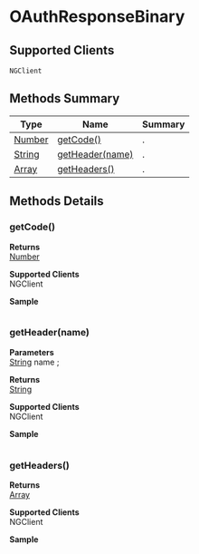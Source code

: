 #  OAuthResponseBinary

## **Supported Clients**

    NGClient

## Methods Summary

| Type                                                  | Name                    | Summary                                                                                                           |
| ----------------------------------------------------- | ----------------------- | ----------------------------------------------------------------------------------------------------------------- |
| [Number](../../JSLib/Number.md) | [getCode()](OAuthResponseBinary.md#getcode)                   | .                                    |
| [String](../../JSLib/String.md) | [getHeader(name)](OAuthResponseBinary.md#getheader-name)                   | .                                    |
| [Array](../../JSLib/Array.md) | [getHeaders()](OAuthResponseBinary.md#getheaders)                   | .                                    |

## Methods Details

### getCode()




**Returns**\
[Number](../../JSLib/Number.md) 

**Supported Clients**\
NGClient

**Sample**

```javascript

```
### getHeader(name)



**Parameters**\
[String](../../JSLib/String.md) name  ;

**Returns**\
[String](../../JSLib/String.md) 

**Supported Clients**\
NGClient

**Sample**

```javascript

```
### getHeaders()




**Returns**\
[Array](../../JSLib/Array.md) 

**Supported Clients**\
NGClient

**Sample**

```javascript

```

